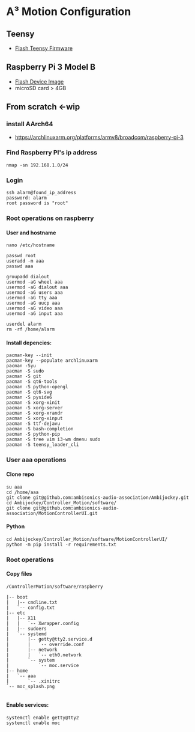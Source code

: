 # A³ Motion Configuration
## Teensy
- [Flash Teensy Firmware](https://doc.a3-audio.com/development/flashTeensy.html) 

## Raspberry Pi 3 Model B
- [Flash Device Image](https://doc.a3-audio.com/development/imaging.html)
- microSD card > 4GB

##  From scratch <-wip
### install AArch64
- https://archlinuxarm.org/platforms/armv8/broadcom/raspberry-pi-3

### Find Raspberry PI's ip address
```
nmap -sn 192.168.1.0/24
```

### Login
```
ssh alarm@found_ip_address
password: alarm
root password is "root"
```

### Root operations on raspberry
#### User and hostname
```
nano /etc/hostname

passwd root
useradd -m aaa
passwd aaa

groupadd dialout
usermod -aG wheel aaa
usermod -aG dialout aaa
usermod -aG users aaa
usermod -aG tty aaa
usermod -aG uucp aaa
usermod -aG video aaa
usermod -aG input aaa

userdel alarm
rm -rf /home/alarm
```

#### Install depencies:
```
pacman-key --init
pacman-key --populate archlinuxarm
pacman -Syu
pacman -S sudo
pacman -S git
pacman -S qt6-tools
pacman -S python-opengl
pacman -S qt6-svg
pacman -S pyside6
pacman -S xorg-xinit
pacman -S xorg-server
pacman -S xorg-xrandr
pacman -S xorg-xinput
pacman -S ttf-dejavu
pacman -S bash-completion
pacman -S python-pip 
pacman -S tree vim i3-wm dmenu sudo
pacman -S teensy_loader_cli
``` 

### User aaa operations
#### Clone repo
```
su aaa
cd /home/aaa
git clone git@github.com:ambisonics-audio-association/Ambijockey.git
cd Ambijockey/Controller_Motion/software/
git clone git@github.com:ambisonics-audio-association/MotionControllerUI.git
``` 

#### Python
```
cd Ambijockey/Controller_Motion/software/MotionControllerUI/
python -m pip install -r requirements.txt
```

### Root operations
#### Copy files
```
/ControllerMotion/software/raspberry

|-- boot
|   |-- cmdline.txt
|   `-- config.txt
|-- etc
|   |-- X11
|   |   `-- Xwrapper.config
|   |-- sudoers
|   `-- systemd
|       |-- getty@tty2.service.d
|       |   `-- override.conf
|       |-- network
|       |   `-- eth0.network
|       `-- system
|           `-- moc.service
|-- home
|   `-- aaa
|       `-- .xinitrc
`-- moc_splash.png


```

#### Enable services:
``` 
systemctl enable getty@tty2
systemctl enable moc
``` 
```